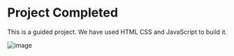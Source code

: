 # Project Completed

This is a guided project. We have used HTML CSS and JavaScript to build it.

![image](https://github.com/imvivekanand/Day1_HTML_CSS_JavaScript_Expanding_Cards/assets/47303600/201dcdc4-90bd-4e63-9ecd-d1e1b8658c54)
